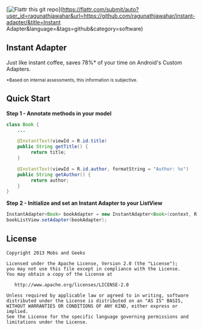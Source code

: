 [![Flattr this git repo](http://api.flattr.com/button/flattr-badge-large.png)](https://flattr.com/submit/auto?user_id=ragunathjawahar&url=https://github.com/ragunathjawahar/instant-adapter/&title=Instant Adapter&language=&tags=github&category=software) 

Instant Adapter
----------------
Just like instant coffee, saves 78%* of your time on Android's Custom Adapters.

<sub>*Based on internal assessments, this information is subjective.</sub>

Quick Start
-----------
**Step 1 - Annotate methods in your model**
```java
class Book {
    ...

    @InstantText(viewId = R.id.title)
    public String getTitle() {
         return title;
    }

    @InstantText(viewId = R.id.author, formatString = "Author: %s")
    public String getAuthor() {
         return author;
    }
}
```

**Step 2 - Initialize and set an Instant Adapter to your ListView**
```java
InstantAdapter<Book> bookAdapter = new InstantAdapter<Book>(context, R.layout.book_item, Book.class, books);
bookListView.setAdapter(bookAdapter);
```

License
---------------------

    Copyright 2013 Mobs and Geeks

    Licensed under the Apache License, Version 2.0 (the "License");
    you may not use this file except in compliance with the License.
    You may obtain a copy of the License at

       http://www.apache.org/licenses/LICENSE-2.0

    Unless required by applicable law or agreed to in writing, software
    distributed under the License is distributed on an "AS IS" BASIS,
    WITHOUT WARRANTIES OR CONDITIONS OF ANY KIND, either express or implied.
    See the License for the specific language governing permissions and
    limitations under the License.
